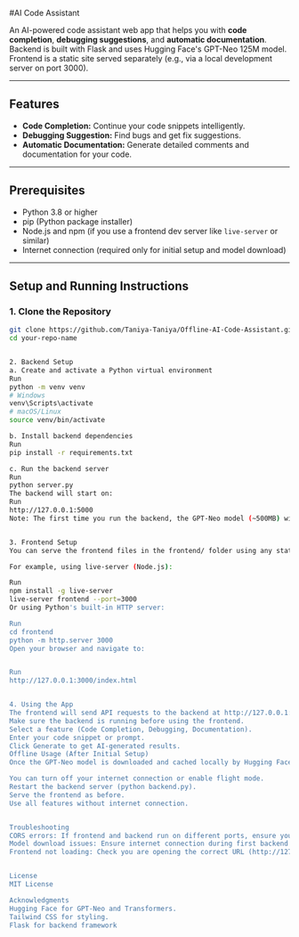  #AI Code Assistant

An AI-powered code assistant web app that helps you with **code completion**, **debugging suggestions**, and **automatic documentation**.  
Backend is built with Flask and uses Hugging Face's GPT-Neo 125M model.  
Frontend is a static site served separately (e.g., via a local development server on port 3000).

---

## Features

- **Code Completion:** Continue your code snippets intelligently.
- **Debugging Suggestion:** Find bugs and get fix suggestions.
- **Automatic Documentation:** Generate detailed comments and documentation for your code.

---

## Prerequisites

- Python 3.8 or higher
- pip (Python package installer)
- Node.js and npm (if you use a frontend dev server like `live-server` or similar)
- Internet connection (required only for initial setup and model download)

---

## Setup and Running Instructions

### 1. Clone the Repository

```bash
git clone https://github.com/Taniya-Taniya/Offline-AI-Code-Assistant.git
cd your-repo-name


2. Backend Setup
a. Create and activate a Python virtual environment
Run
python -m venv venv
# Windows
venv\Scripts\activate
# macOS/Linux
source venv/bin/activate

b. Install backend dependencies
Run
pip install -r requirements.txt

c. Run the backend server
Run
python server.py
The backend will start on:
Run
http://127.0.0.1:5000
Note: The first time you run the backend, the GPT-Neo model (~500MB) will be downloaded. This requires an active internet connection.


3. Frontend Setup
You can serve the frontend files in the frontend/ folder using any static file server.

For example, using live-server (Node.js):

Run
npm install -g live-server
live-server frontend --port=3000
Or using Python's built-in HTTP server:

Run
cd frontend
python -m http.server 3000
Open your browser and navigate to:


Run
http://127.0.0.1:3000/index.html


4. Using the App
The frontend will send API requests to the backend at http://127.0.0.1:5000/complete.
Make sure the backend is running before using the frontend.
Select a feature (Code Completion, Debugging, Documentation).
Enter your code snippet or prompt.
Click Generate to get AI-generated results.
Offline Usage (After Initial Setup)
Once the GPT-Neo model is downloaded and cached locally by Hugging Face Transformers:

You can turn off your internet connection or enable flight mode.
Restart the backend server (python backend.py).
Serve the frontend as before.
Use all features without internet connection.


Troubleshooting
CORS errors: If frontend and backend run on different ports, ensure your backend enables CORS (your backend.py already includes flask-cors).
Model download issues: Ensure internet connection during first backend run.
Frontend not loading: Check you are opening the correct URL (http://127.0.0.1:3000/index.html).


License
MIT License

Acknowledgments
Hugging Face for GPT-Neo and Transformers.
Tailwind CSS for styling.
Flask for backend framework
